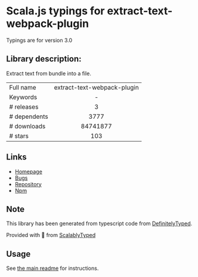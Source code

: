 
# Scala.js typings for extract-text-webpack-plugin

Typings are for version 3.0

## Library description:
Extract text from bundle into a file.

|                    |                 |
| ------------------ | :-------------: |
| Full name          | extract-text-webpack-plugin |
| Keywords           | - |
| # releases         | 3 |
| # dependents       | 3777 |
| # downloads        | 84741877 |
| # stars            | 103 |

## Links
- [Homepage](http://github.com/webpack-contrib/extract-text-webpack-plugin)
- [Bugs](https://github.com/webpack-contrib/extract-text-webpack-plugin/issues)
- [Repository](https://github.com/webpack-contrib/extract-text-webpack-plugin)
- [Npm](https://www.npmjs.com/package/extract-text-webpack-plugin)
    


## Note
This library has been generated from typescript code from [DefinitelyTyped](https://definitelytyped.org).

Provided with :purple_heart: from [ScalablyTyped](https://github.com/oyvindberg/ScalablyTyped)

## Usage
See [the main readme](../../readme.md) for instructions.


